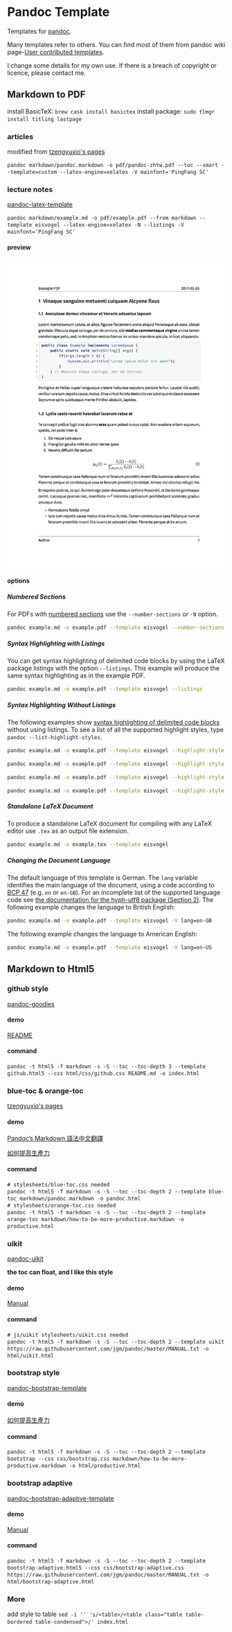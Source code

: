 # Pandoc Template

Templates for [pandoc](https://github.com/jgm/pandoc).

Many templates refer to others. You can find most of them from pandoc wiki  page-[User contributed templates](https://github.com/jgm/pandoc/wiki/User-contributed-templates).

I change some details for my own use. If there is a breach of copyright or licence, please contact me.

## Markdown to PDF

install BasicTeX: `brew cask install basictex`
install package: `sudo tlmgr install titling lastpage`

### articles

modified from [tzengyuxio's pages](https://github.com/tzengyuxio/pages)

```shell
pandoc markdown/pandoc.markdown -o pdf/pandoc-zhtw.pdf --toc --smart --template=custom --latex-engine=xelatex -V mainfont='PingFang SC'
```

### lecture notes

[pandoc-latex-template](https://github.com/Wandmalfarbe/pandoc-latex-template)

```shell
pandoc markdown/example.md -o pdf/example.pdf --from markdown --template eisvogel --latex-engine=xelatex -N --listings -V mainfont='PingFang SC'
```

#### preview

[![A preview of a PDF rendered with the Eisvogel template.](pdf/example.png)](pdf/example.png)

#### options

##### Numbered Sections

For PDFs with [numbered sections](http://pandoc.org/MANUAL.html#options-affecting-specific-writers) use the `--number-sections` or `-N` option.
    
```bash
pandoc example.md -o example.pdf --template eisvogel --number-sections
```

##### Syntax Highlighting with Listings

You can get syntax highlighting of delimited code blocks by using the LaTeX package listings with the option `--listings`. This example will produce the same syntax highlighting as in the example PDF.
    
```bash
pandoc example.md -o example.pdf --template eisvogel --listings
```

##### Syntax Highlighting Without Listings

The following examples show [syntax highlighting of delimited code blocks](http://pandoc.org/MANUAL.html#syntax-highlighting) without using listings. To see a list of all the supported highlight styles, type `pandoc --list-highlight-styles`.
    
```bash
pandoc example.md -o example.pdf --template eisvogel --highlight-style pygments
```

```bash
pandoc example.md -o example.pdf --template eisvogel --highlight-style kate
```

```bash
pandoc example.md -o example.pdf --template eisvogel --highlight-style espresso
```

```bash
pandoc example.md -o example.pdf --template eisvogel --highlight-style tango
```

##### Standalone LaTeX Document

To produce a standalone LaTeX document for compiling with any LaTeX editor use `.tex` as an output file extension.
    
```bash
pandoc example.md -o example.tex --template eisvogel
```

##### Changing the Document Language

The default language of this template is German. The `lang` variable identifies the main language of the document, using a code according to [BCP 47](https://tools.ietf.org/html/bcp47) (e.g. `en` or `en-GB`). For an incomplete list of the supported language code see [the documentation for the hyph-utf8 package (Section 2)](http://tug.ctan.org/language/hyph-utf8/doc/generic/hyph-utf8/hyphenation.pdf). The following example changes the language to British English:
    
```bash
pandoc example.md -o example.pdf --template eisvogel -V lang=en-GB
```
    
The following example changes the language to American English:
    
```bash
pandoc example.md -o example.pdf --template eisvogel -V lang=en-US
```

## Markdown to Html5

### github style

[pandoc-goodies](https://github.com/tajmone/pandoc-goodies/tree/master/templates/html5/github)

#### demo

[README](index.html)

#### command


```shell
pandoc -t html5 -f markdown -s -S --toc --toc-depth 3 --template github.html5 --css html/css/github.css README.md -o index.html
```


### blue-toc & orange-toc

[tzengyuxio's pages](https://github.com/tzengyuxio/pages)

#### demo

[Pandoc’s Markdown 語法中文翻譯](http://pages.tzengyuxio.me/pandoc/)

[如何提高生產力](http://pages.tzengyuxio.me/articles/how-to-be-more-productive.html)

#### command

```shell
# stylesheets/blue-toc.css needed
pandoc -t html5 -f markdown -s -S --toc --toc-depth 2 --template blue-toc markdown/pandoc.markdown -o pandoc.html
# stylesheets/orange-toc.css needed
pandoc -t html5 -f markdown -s -S --toc --toc-depth 2 --template orange-toc markdown/how-to-be-more-productive.markdown -o productive.html
```

### uikit

[pandoc-uikit](https://github.com/diversen/pandoc-uikit)

**the toc can float, and I like this style**

#### demo

[Manual](html/uikit.html)

#### command

```shell
# js/uikit stylesheets/uikit.css needed
pandoc -t html5 -f markdown -s -S --toc --toc-depth 2 --template uikit https://raw.githubusercontent.com/jgm/pandoc/master/MANUAL.txt -o html/uikit.html
```

### bootstrap style

[pandoc-bootstrap-template](https://github.com/tonyblundell/pandoc-bootstrap-template)

#### demo

[如何提高生產力](html/productive.html)

#### command

```shell
pandoc -t html5 -f markdown -s -S --toc --toc-depth 2 --template bootstrap --css css/bootstrap.css markdown/how-to-be-more-productive.markdown -o html/productive.html
```



### bootstrap adaptive

[pandoc-bootstrap-adaptive-template](https://github.com/diversen/pandoc-bootstrap-adaptive-template)

#### demo

[Manual](html/bootstrap-adaptive.html)

#### command

```shell
pandoc -t html5 -f markdown -s -S --toc --toc-depth 2 --template bootstrap-adaptive.html5 --css css/bootstrap-adaptive.css https://raw.githubusercontent.com/jgm/pandoc/master/MANUAL.txt -o html/bootstrap-adaptive.html
```

### More

add style to table
`sed -i '' 's/<table>/<table class="table table-bordered table-condensed">/' index.html`

